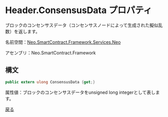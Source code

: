 # Header.ConsensusData プロパティ

ブロックのコンセンサスデータ（コンセンサスノードによって生成された擬似乱数）を返します。

名前空間：[Neo.SmartContract.Framework.Services.Neo](../../neo.md)

アセンブリ：Neo.SmartContract.Framework

## 構文

```c#
public extern ulong ConsensusData {get;}
```

属性値：ブロックのコンセンサスデータをunsigned long integerとして表します。



[戻る](../header.md)
